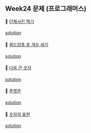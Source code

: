 ## Week24 문제 (프로그래머스) 

👀 [단체사진 찍기](https://programmers.co.kr/learn/courses/30/lessons/1835)

#### 

[solution](https://github.com/OneHundredMillionSalary/Algorithm/blob/master/week24)

#### 

👀 [쿼드압축 후 개수 세기](https://programmers.co.kr/learn/courses/30/lessons/68936)

#### 

[solution]()

#### 

👀 [다음 큰 숫자](https://programmers.co.kr/learn/courses/30/lessons/12911)

#### 

[solution]()

#### 

👀 [폰켓몬](https://programmers.co.kr/learn/courses/30/lessons/1845)

#### 

[solution]()

#### 

👀 [숫자의 표현](https://programmers.co.kr/learn/courses/30/lessons/12924)

#### 

[solution]()

#### 



 
